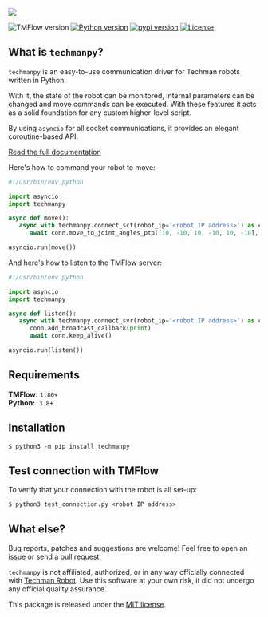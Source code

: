 <p align="left">
  <img src='https://raw.githubusercontent.com/jvdtoorn/techmanpy/master/img/logo.png'>
</p>

![TMFlow version](https://img.shields.io/badge/TMFlow-1.80%2B-green)
[![Python version](https://img.shields.io/badge/python-3.8%2B-blue)](https://pypi.org/project/techmanpy)
[![pypi version](https://img.shields.io/badge/pypi-v1.0-blue)](https://pypi.org/project/techmanpy)
[![License](https://img.shields.io/badge/license-MIT-red)](https://github.com/jvdtoorn/techmanpy/blob/master/LICENSE)

## What is `techmanpy`?

`techmanpy` is an easy-to-use communication driver for Techman robots written in Python.

With it, the state of the robot can be monitored, internal parameters can be changed and move commands can be executed. With these features it acts as a solid foundation for any custom higher-level script.

By using `asyncio` for all socket communications, it provides an elegant coroutine-based API.

[Read the full documentation](https://github.com/jvdtoorn/techmanpy/wiki)

Here's how to command your robot to move:
```Python
#!/usr/bin/env python

import asyncio
import techmanpy

async def move():
   async with techmanpy.connect_sct(robot_ip='<robot IP address>') as conn:
      await conn.move_to_joint_angles_ptp([10, -10, 10, -10, 10, -10], 0.10, 200, 0)

asyncio.run(move())
```

And here's how to listen to the TMFlow server:
```Python
#!/usr/bin/env python

import asyncio
import techmanpy

async def listen():
   async with techmanpy.connect_svr(robot_ip='<robot IP address>') as conn:
      conn.add_broadcast_callback(print)
      await conn.keep_alive()

asyncio.run(listen())
```

## Requirements
**TMFlow:** `1.80+`  
**Python:** &nbsp;`3.8+`

## Installation
```
$ python3 -m pip install techmanpy
```

## Test connection with TMFlow
To verify that your connection with the robot is all set-up:
```
$ python3 test_connection.py <robot IP address>
```

## What else?
Bug reports, patches and suggestions are welcome! Feel free to open an [issue](https://github.com/jvdtoorn/techmanpy/issues/new) or send a [pull request](https://github.com/jvdtoorn/techmanpy/pulls).

`techmanpy` is not affiliated, authorized, or in any way officially connected with [Techman Robot](https://www.tm-robot.com/en/). Use this software at your own risk, it did not undergo any official quality assurance.

This package is released under the [MIT license](https://github.com/jvdtoorn/techmanpy/blob/master/LICENSE).
